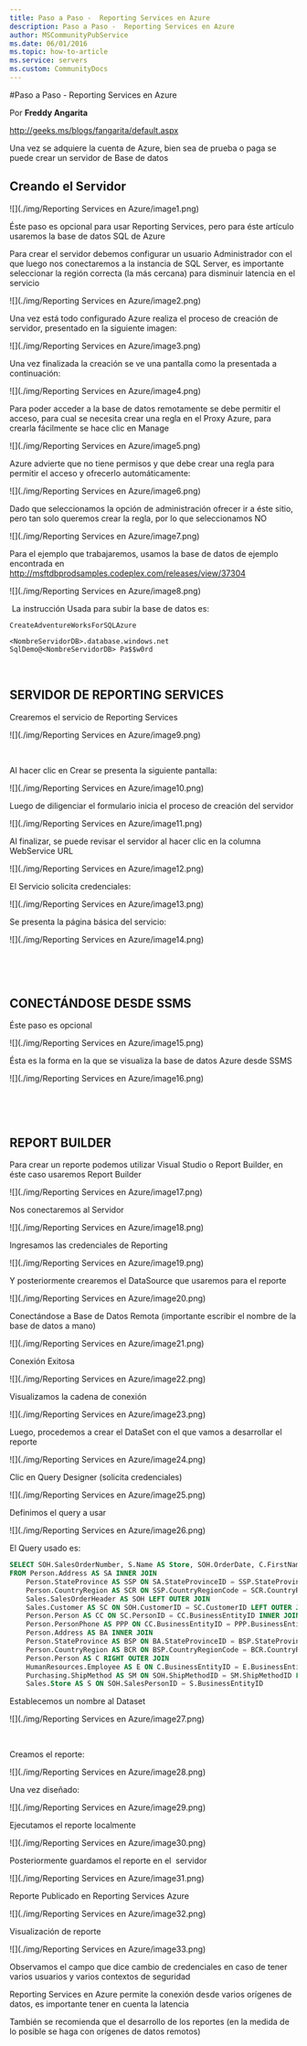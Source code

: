 ```yaml
---
title: Paso a Paso -  Reporting Services en Azure
description: Paso a Paso -  Reporting Services en Azure
author: MSCommunityPubService
ms.date: 06/01/2016
ms.topic: how-to-article
ms.service: servers
ms.custom: CommunityDocs
---
```









#Paso a Paso -  Reporting Services en Azure



Por **Freddy Angarita**

<http://geeks.ms/blogs/fangarita/default.aspx>


Una vez se adquiere la cuenta de Azure, bien sea de prueba o paga se
puede crear un servidor de Base de datos

Creando el Servidor
-------------------

![](./img/Reporting Services en Azure/image1.png)
    

Éste paso es opcional para usar Reporting Services, pero para éste
artículo usaremos la base de datos SQL de Azure

Para crear el servidor debemos configurar un usuario Administrador con
el que luego nos conectaremos a la instancia de SQL Server, es
importante seleccionar la región correcta (la más cercana) para
disminuir latencia en el servicio

![](./img/Reporting Services en Azure/image2.png)
    

Una vez está todo configurado Azure realiza el proceso de creación de
servidor, presentado en la siguiente imagen:

![](./img/Reporting Services en Azure/image3.png)
    

Una vez finalizada la creación se ve una pantalla como la presentada a
continuación:

![](./img/Reporting Services en Azure/image4.png)
    

Para poder acceder a la base de datos remotamente se debe permitir el
acceso, para cual se necesita crear una regla en el Proxy Azure, para
crearla fácilmente se hace clic en Manage

![](./img/Reporting Services en Azure/image5.png)
    

Azure advierte que no tiene permisos y que debe crear una regla para
permitir el acceso y ofrecerlo automáticamente:

![](./img/Reporting Services en Azure/image6.png)
    

Dado que seleccionamos la opción de administración ofrecer ir a éste
sitio, pero tan solo queremos crear la regla, por lo que seleccionamos
NO

![](./img/Reporting Services en Azure/image7.png)
    

Para el ejemplo que trabajaremos, usamos la base de datos de ejemplo
encontrada en
<http://msftdbprodsamples.codeplex.com/releases/view/37304>

![](./img/Reporting Services en Azure/image8.png)
    

 La instrucción Usada para subir la base de datos es:

    CreateAdventureWorksForSQLAzure

    <NombreServidorDB>.database.windows.net
    SqlDemo@<NombreServidorDB> Pa$$w0rd

 

SERVIDOR DE REPORTING SERVICES
------------------------------

Crearemos el servicio de Reporting Services

![](./img/Reporting Services en Azure/image9.png)
    

 

Al hacer clic en Crear se presenta la siguiente pantalla:

![](./img/Reporting Services en Azure/image10.png)
    

Luego de diligenciar el formulario inicia el proceso de creación del
servidor

![](./img/Reporting Services en Azure/image11.png)
    

Al finalizar, se puede revisar el servidor al hacer clic en la columna
WebService URL

![](./img/Reporting Services en Azure/image12.png)
    

El Servicio solicita credenciales:

![](./img/Reporting Services en Azure/image13.png)
    

Se presenta la página básica del servicio:

![](./img/Reporting Services en Azure/image14.png)
    

 

 

CONECTÁNDOSE DESDE SSMS
-----------------------

Éste paso es opcional

![](./img/Reporting Services en Azure/image15.png)
    

Ésta es la forma en la que se visualiza la base de datos Azure desde
SSMS

![](./img/Reporting Services en Azure/image16.png)
    

 

 

REPORT BUILDER
--------------

Para crear un reporte podemos utilizar Visual Studio o Report Builder,
en éste caso usaremos Report Builder

![](./img/Reporting Services en Azure/image17.png)
    

Nos conectaremos al Servidor

![](./img/Reporting Services en Azure/image18.png)
    

Ingresamos las credenciales de Reporting

![](./img/Reporting Services en Azure/image19.png)
    

Y posteriormente crearemos el DataSource que usaremos para el reporte

![](./img/Reporting Services en Azure/image20.png)
    

Conectándose a Base de Datos Remota (importante escribir el nombre de la
base de datos a mano)

![](./img/Reporting Services en Azure/image21.png)
    

Conexión Exitosa

![](./img/Reporting Services en Azure/image22.png)
    

Visualizamos la cadena de conexión

![](./img/Reporting Services en Azure/image23.png)
    

Luego, procedemos a crear el DataSet con el que vamos a desarrollar el
reporte

![](./img/Reporting Services en Azure/image24.png)
    

Clic en Query Designer (solicita credenciales)

![](./img/Reporting Services en Azure/image25.png)
    

Definimos el query a usar

![](./img/Reporting Services en Azure/image26.png)
    

El Query usado es:


``` SQL
SELECT SOH.SalesOrderNumber, S.Name AS Store, SOH.OrderDate, C.FirstName AS SalesFirstName, C.LastName AS SalesLastName, E.JobTitle AS SalesTitle, SOH.PurchaseOrderNumber, SM.Name AS ShipMethod, BA.AddressLine1 AS BillAddress1, BA.AddressLine2 AS BillAddress2, BA.City AS BillCity, BA.PostalCode AS BillPostalCode, BSP.Name AS BillStateProvince, BCR.Name AS BillCountryRegion, SA.AddressLine1 AS ShipAddress1, SA.AddressLine2 AS ShipAddress2, SA.City AS ShipCity, SA.PostalCode AS ShipPostalCode, SSP.Name AS ShipStateProvince,SCR.Name AS ShipCountryRegion, PPP.PhoneNumber AS CustPhone, CC.FirstName AS CustFirstName, CC.LastName AS CustLastName
FROM Person.Address AS SA INNER JOIN
    Person.StateProvince AS SSP ON SA.StateProvinceID = SSP.StateProvinceID INNER JOIN 
    Person.CountryRegion AS SCR ON SSP.CountryRegionCode = SCR.CountryRegionCode RIGHT OUTER JOIN
    Sales.SalesOrderHeader AS SOH LEFT OUTER JOIN
    Sales.Customer AS SC ON SOH.CustomerID = SC.CustomerID LEFT OUTER JOIN 
    Person.Person AS CC ON SC.PersonID = CC.BusinessEntityID INNER JOIN 
    Person.PersonPhone AS PPP ON CC.BusinessEntityID = PPP.BusinessEntityID LEFT OUTER JOIN 
    Person.Address AS BA INNER JOIN 
    Person.StateProvince AS BSP ON BA.StateProvinceID = BSP.StateProvinceID INNER JOIN 
    Person.CountryRegion AS BCR ON BSP.CountryRegionCode = BCR.CountryRegionCode ON SOH.BillToAddressID = BA.AddressID ON SA.AddressID = SOH.ShipToAddressID LEFT OUTER JOIN 
    Person.Person AS C RIGHT OUTER JOIN
    HumanResources.Employee AS E ON C.BusinessEntityID = E.BusinessEntityID ON SOH.SalesPersonID = E.BusinessEntityID LEFT OUTER JOIN 
    Purchasing.ShipMethod AS SM ON SOH.ShipMethodID = SM.ShipMethodID LEFT OUTER JOIN
    Sales.Store AS S ON SOH.SalesPersonID = S.BusinessEntityID
```

Establecemos un nombre al Dataset

![](./img/Reporting Services en Azure/image27.png)
    

 

Creamos el reporte:

![](./img/Reporting Services en Azure/image28.png)
    

Una vez diseñado:

![](./img/Reporting Services en Azure/image29.png)
    

Ejecutamos el reporte localmente

![](./img/Reporting Services en Azure/image30.png)
    

Posteriormente guardamos el reporte en el  servidor

![](./img/Reporting Services en Azure/image31.png)
    

Reporte Publicado en Reporting Services Azure

![](./img/Reporting Services en Azure/image32.png)
    

Visualización de reporte

![](./img/Reporting Services en Azure/image33.png)
    

Observamos el campo que dice cambio de credenciales en caso de tener
varios usuarios y varios contextos de seguridad

Reporting Services en Azure permite la conexión desde varios orígenes de
datos, es importante tener en cuenta la latencia

También se recomienda que el desarrollo de los reportes (en la medida de
lo posible se haga con orígenes de datos remotos)



